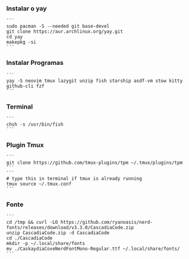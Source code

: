 ### Instalar o yay
    ```
    sudo pacman -S --needed git base-devel
    git clone https://aur.archlinux.org/yay.git
    cd yay
    makepkg -si
    ```
### Instalar Programas
    ```
    yay -S neovim tmux lazygit unzip fish starship asdf-vm stow kitty github-cli fzf
    ```
### Terminal 
    ```
    chsh -s /usr/bin/fish
    ```
### Plugin Tmux
    ```
    git clone https://github.com/tmux-plugins/tpm ~/.tmux/plugins/tpm
    ```
    ```
    # type this in terminal if tmux is already running
    tmux source ~/.tmux.conf
    ```
### Fonte
    ```
    cd /tmp && curl -LO https://github.com/ryanoasis/nerd-fonts/releases/download/v3.3.0/CascadiaCode.zip
    unzip CascadiaCode.zip -d CascadiaCode
    cd ./CascadiaCode
    mkdir -p ~/.local/share/fonts
    mv ./CaskaydiaCoveNerdFontMono-Regular.ttf ~/.local/share/fonts/
    ```